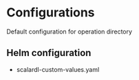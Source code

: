 # Configurations

Default configuration for operation directory

## Helm configuration

- scalardl-custom-values.yaml
